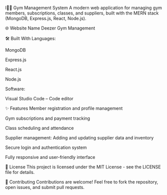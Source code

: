 I🏋️‍♂️ Gym Management System
A modern web application for managing gym members, subscriptions, classes, and suppliers, built with the MERN stack (MongoDB, Express.js, React, Node.js).

🌐 Website Name
Deezer Gym Management

🛠️ Built With
Languages:

MongoDB

Express.js

React.js

Node.js

Software:

Visual Studio Code – Code editor

✨ Features
Member registration and profile management

Gym subscriptions and payment tracking

Class scheduling and attendance

Supplier management: Adding and updating supplier data and inventory

Secure login and authentication system

Fully responsive and user-friendly interface

📄 License
This project is licensed under the MIT License - see the LICENSE file for details.

🤝 Contributing
Contributions are welcome! Feel free to fork the repository, open issues, and submit pull requests.

